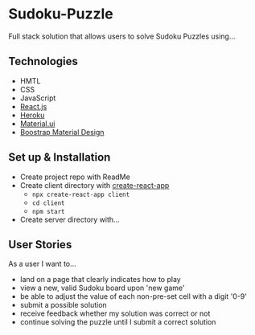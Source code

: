 # Sudoku-Puzzle
Full stack solution that allows users to solve Sudoku Puzzles using...

## Technologies
* HMTL
* CSS
* JavaScript
* [React.js](https://es.reactjs.org/)
* [Heroku](https://devcenter.heroku.com/categories/reference)
* [Material.ui](https://github.com/mui-org/material-ui)
* [Boostrap Material Design](https://fezvrasta.github.io/bootstrap-material-design/)

## Set up & Installation
* Create project repo with ReadMe
* Create client directory with [create-react-app](https://create-react-app.dev/docs/getting-started/)
  - `npx create-react-app client`
  - `cd client`
  - `npm start`
* Create server directory with... <!-- Express? -->

## User Stories
As a user I want to...
* land on a page that clearly indicates how to play
* view a new, valid Sudoku board upon 'new game'
* be able to adjust the value of each non-pre-set cell with a digit '0-9'
* submit a possible solution
* receive feedback whether my solution was correct or not
* continue solving the puzzle until I submit a correct solution

<!-- ## Wireframes
... -->

<!-- ## Stretch Goals
... -->
